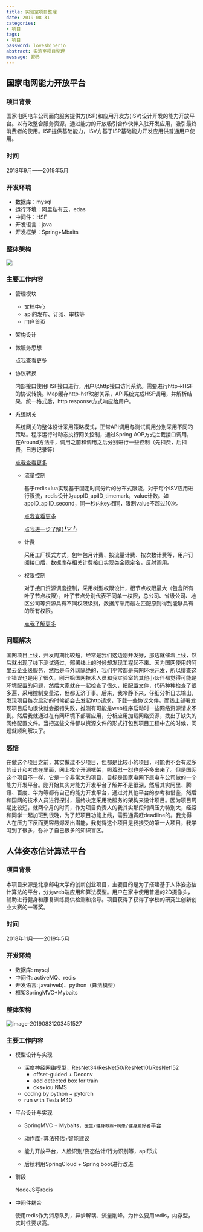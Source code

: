 ```yaml
---
title: 实验室项目整理
date: 2019-08-31
categories:
- 项目
tags:
- 项目
password: loveshinerio   
abstract: 实验室项目整理
message: 密码
---
```


## 国家电网能力开放平台

### 项目背景

国家电网电车公司面向服务提供方(ISP)和应用开发方(ISV)设计开发的能力开放平台。以有效整合服务资源，通过能力的开放吸引合作伙伴入驻开发应用，吸引最终消费者的使用。ISP提供基础能力，ISV方基于ISP基础能力开发应用供普通用户使用。

### 时间

2018年9月——2019年5月

### 开发环境

- 数据库：mysql
- 运行环境：阿里私有云，edas
- 中间件：HSF
- 开发语言：java
- 开发框架：Spring+Mbaits

### 整体架构

![](https://shinerio.oss-cn-beijing.aliyuncs.com/blog_images/uncategory/国家电网.png)

### 主要工作内容

- 管理模块

  - 文档中心
  - api的发布、订阅、审核等
  - 门户首页

- 架构设计

- 微服务思想

  [点我查看更多](https://shinerio.oss-cn-beijing.aliyuncs.com/document/%E5%BE%AE%E6%9C%8D%E5%8A%A1%E7%AC%94%E8%AE%B0.pdf)

- 协议转换

  内部接口使用HSF接口进行，用户以http接口访问系统。需要进行http->HSF的协议转换。Map缓存http-hsf映射关系，API系统完成HSF调用，并解析结果，统一格式后，http response方式响应给用户。

- 系统网关

  系统网关的整体设计采用策略模式，正常API调用与测试调用分别采用不同的策略。程序运行时动态执行网关控制，通过Spring AOP方式拦截接口调用，在Around方法中，调用之前和调用之后分别进行一些控制（先扣费，后扣费，日志记录等）

  [点我查看更多](https://shinerio.oss-cn-beijing.aliyuncs.com/document/API%E8%AE%BF%E9%97%AE%E5%92%8C%E6%8E%A7%E5%88%B6%E6%A8%A1%E5%9D%97.pdf)

  - 流量控制

    基于redis+lua实现基于固定时间分片的分布式限流，对于每个ISV应用进行限流，redis设计为appID_apiID_timemark，value计数。如appID_apiID_second，同一秒内key相同，限制value不超过10次。

    [点我查看更多](https://shinerio.cc/2019/03/14/系统设计/流控/)

    [点我进一步了解(*╹▽╹*)](https://shinerio.oss-cn-beijing.aliyuncs.com/document/%E6%B5%81%E9%87%8F%E6%8E%A7%E5%88%B6.pdf)

  - 计费

    采用工厂模式方式，包年包月计费、按流量计费、按次数计费等，用户订阅接口后，数据库存相关计费接口实现类全限定名，反射调用。

  - 权限控制

    对于接口资源调度控制，采用树型权限设计，根节点权限最大（包含所有叶子节点权限），叶子节点分别代表不同单一权限，总公司、省级公司、地区公司等资源具有不同权限级别，数据库采用最左匹配原则得到能够具有的所有权限。

    [点我了解更多](https://shinerio.oss-cn-beijing.aliyuncs.com/document/%E6%9D%83%E9%99%90%E6%8E%A7%E5%88%B6.pdf)

### 问题解决

国网项目上线，开发周期比较短，经常是我们这边刚开发好，那边就催着上线，然后就出现了线下测试通过，部署线上的时候却发现工程起不来。因为国网使用的阿里云企业级服务，然后是与外网隔绝的，我们平常都是有网环境开发，所以排查这个错误也是用了很久。刚开始国网技术人员和我实验室的其他小伙伴都觉得可能是环境配置的问题，然后大家就在一起检查了很久，把配置文件，代码种种检查了很多遍，采用控制变量法，但都无济于事。后来，我冷静下来，仔细分析日志输出，发现项目每次启动的时候都会去发起http请求，下载一些协议文件。而线上部署发现项目启动很快就会报错失败，推测有可能是web程序启动时一些网络资源请求不到。然后我就通过在有网环境下部署应用，分析应用加载网络资源，找出了缺失的网络配置文件。当把这些文件都以资源文件的形式打包到项目工程中去的时候，问题就顺利解决了。

### 感悟

在做这个项目之前，其实做过不少项目，但都是比较小的项目，可能也不会有过多的设计和考虑在里面，网上找个开源框架，照着怼一怼也差不多出来了。但是国网这个项目不一样，它是一个非常大的项目，目标是国家电网下属电车公司做的一个能力开发平台。刚开始其实对能力开发平台了解并不是很深，然后其实阿里、腾讯、百度、华为等都有自己的能力开发平台，通过对其他平台的参考和借鉴，然后和国网的技术人员进行探讨，最终决定采用微服务的架构来设计项目。因为项目周期比较短，就两个月的时间，作为项目负责人的我其实那段时间压力特别大，经常和同学一起加班到很晚，为了赶项目功能上线，需要通宵赶deadline的。我觉得人在压力下反而更容易爆发出潜能，我觉得这个项目是我接受的第一大项目，我学习到了很多，弥补了自己很多的知识盲区。

## 人体姿态估计算法平台

### 项目背景

本项目来源是北京邮电大学的创新创业项目，主要目的是为了搭建基于人体姿态估计算法的平台，分为web端应用和算法模型。用户在家中使用普通的2D摄像头，辅助进行健身和康复训练提供检测和指导。项目获得了获得了学校的研究生创新创业大赛的一等奖。

### 时间

2018年11月——2019年5月

### 开发环境

- 数据库: mysql
- 中间件: activeMQ、redis
- 开发语言: java(web)、python（算法模型）
- 框架SpringMVC+Mybaits

### 整体架构

![image-20190831203451527](https://shinerio.oss-cn-beijing.aliyuncs.com/blog_images/uncategory/20190831203401.png)

### 主要工作内容

- 模型设计与实现

  - 深度神经网络模型，ResNet34/ResNet50/ResNet101/ResNet152
    - offset-guided + Deconv
    - add detected box for train
    - oks+iou NMS
  - coding by python + pytorch 
  - run with Tesla M40

- 平台设计与实现

  - SpringMVC + Mybaits，`医生/健身教练+病患/健身爱好者`平台
  - 动作库+算法预估+智能建议

  - 能力开放平台，人脸识别/姿态估计/行为识别等，api形式
  - 后续利用SpringCloud + Spring boot进行改进

- 前段

  NodeJS写redis

- 中间件耦合

  使用redis作为消息队列，异步解耦、流量削峰。为什么要用redis，内存型，实时性要求高。

  